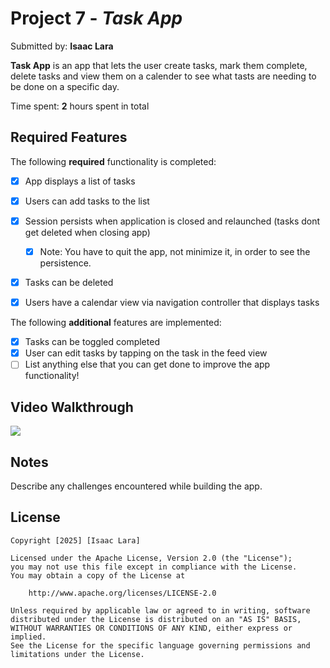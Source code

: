 # Project 7 - *Task App*

Submitted by: **Isaac Lara**

**Task App** is an app that lets the user create tasks, mark them complete, delete tasks and view them on a 
calender to see what tasts are needing to be done on a specific day.

Time spent: **2** hours spent in total

## Required Features

The following **required** functionality is completed:

- [x] App displays a list of tasks
- [x] Users can add tasks to the list
- [x] Session persists when application is closed and relaunched (tasks dont get deleted when closing app) 
  - [x] Note: You have to quit the app, not minimize it, in order to see the persistence.
- [x] Tasks can be deleted
- [x] Users have a calendar view via navigation controller that displays tasks	


The following **additional** features are implemented:

- [x] Tasks can be toggled completed
- [x] User can edit tasks by tapping on the task in the feed view
- [ ] List anything else that you can get done to improve the app functionality!

## Video Walkthrough

<div>
    <a href="https://www.loom.com/share/9ece686ea2604322b4cfafc70cca24d8">
    </a>
    <a href="https://www.loom.com/share/9ece686ea2604322b4cfafc70cca24d8">
      <img style="max-width:300px;" src="https://cdn.loom.com/sessions/thumbnails/9ece686ea2604322b4cfafc70cca24d8-f9c3a6ac75f3faf6-full-play.gif">
    </a>
  </div>

## Notes

Describe any challenges encountered while building the app.

## License

    Copyright [2025] [Isaac Lara]

    Licensed under the Apache License, Version 2.0 (the "License");
    you may not use this file except in compliance with the License.
    You may obtain a copy of the License at

        http://www.apache.org/licenses/LICENSE-2.0

    Unless required by applicable law or agreed to in writing, software
    distributed under the License is distributed on an "AS IS" BASIS,
    WITHOUT WARRANTIES OR CONDITIONS OF ANY KIND, either express or implied.
    See the License for the specific language governing permissions and
    limitations under the License.
